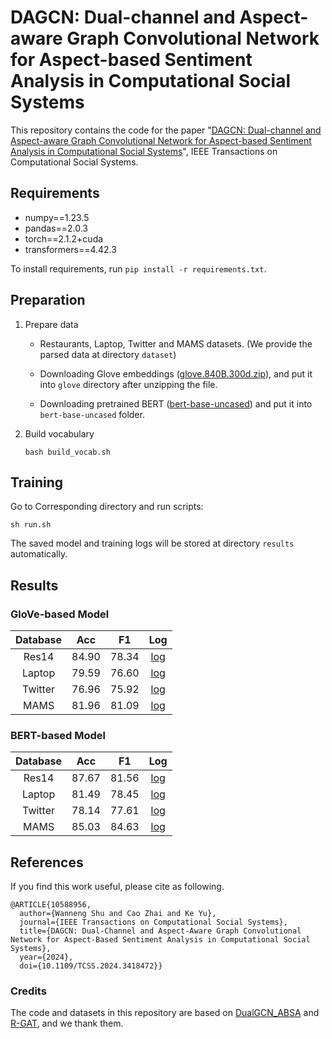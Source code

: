 # DAGCN: Dual-channel and Aspect-aware Graph Convolutional Network for Aspect-based Sentiment Analysis in Computational Social Systems

This repository contains the code for the paper "[DAGCN: Dual-channel and Aspect-aware Graph Convolutional Network for Aspect-based Sentiment Analysis in Computational Social Systems](https://ieeexplore.ieee.org/document/10588956)", IEEE Transactions on Computational Social Systems.

## Requirements

- numpy==1.23.5
- pandas==2.0.3
- torch==2.1.2+cuda
- transformers==4.42.3

To install requirements, run `pip install -r requirements.txt`.

## Preparation

1. Prepare data 
   
   - Restaurants, Laptop, Twitter and MAMS datasets. (We provide the parsed data at directory `dataset`)

   - Downloading Glove embeddings ([glove.840B.300d.zip](https://apache-mxnet.s3.cn-north-1.amazonaws.com.cn/gluon/embeddings/glove/glove.840B.300d.zip)), and put it into `glove` directory after unzipping the file.
   
   - Downloading pretrained BERT ([bert-base-uncased](https://huggingface.co/google-bert/bert-base-uncased/tree/main)) and put it into `bert-base-uncased` folder. 

2. Build vocabulary

   ```
   bash build_vocab.sh
   ```

## Training

   Go to Corresponding directory and run scripts:

   ``` 
   sh run.sh
   ```

   The saved model and training logs will be stored at directory `results` automatically.

## Results

### GloVe-based Model

|Database|  Acc  | F1  | Log | 
|  :----:  | :----:  |:---:|  :----:  |
| Res14   | 84.90 | 78.34 | [log](https://github.com/zhaicao/DAGCN-ABSA/blob/master/logs/dagcn-restaurant-2024-01-04_10-48-36.log) |
| Laptop  | 79.59 | 76.60 | [log](https://github.com/zhaicao/DAGCN-ABSA/blob/master/logs/dagcn-laptop-2023-12-15_08-05-49.log) |
| Twitter | 76.96 | 75.92 | [log](https://github.com/zhaicao/DAGCN-ABSA/blob/master/logs/dagcn-twitter-2024-01-04_20-15-11.log) | 
| MAMS    | 81.96 | 81.09 | [log](https://github.com/zhaicao/DAGCN-ABSA/blob/master/logs/dagcn-mams-2023-12-20_18-37-58.log) |

### BERT-based Model

|Database|  Acc  | F1  | Log |
|  :----:  | :----:  |:---:|  :----:  | 
| Res14  | 87.67 | 81.56 | [log](https://github.com/zhaicao/DAGCN-ABSA/blob/master/logs/dagcnbert-restaurant-2023-12-12_14-28-32.log) |
| Laptop | 81.49 | 78.45 | [log](https://github.com/zhaicao/DAGCN-ABSA/blob/master/logs/dagcnbert-laptop-2024-01-04_12-20-21.log) |
| Twitter| 78.14 | 77.61 | [log](https://github.com/zhaicao/DAGCN-ABSA/blob/master/logs/dagcnbert-twitter-2024-01-07_10-42-18.log) |
| MAMS   | 85.03 | 84.63 | [log](https://github.com/zhaicao/DAGCN-ABSA/blob/master/logs/dagcnbert-mams-2023-12-19_23-17-33.log) |


## References
If you find this work useful, please cite as following.
```
@ARTICLE{10588956,
  author={Wanneng Shu and Cao Zhai and Ke Yu},
  journal={IEEE Transactions on Computational Social Systems}, 
  title={DAGCN: Dual-Channel and Aspect-Aware Graph Convolutional Network for Aspect-Based Sentiment Analysis in Computational Social Systems}, 
  year={2024},
  doi={10.1109/TCSS.2024.3418472}}
```
### Credits
The code and datasets in this repository are based on [DualGCN_ABSA](https://github.com/CCChenhao997/DualGCN-ABSA) and [R-GAT](https://github.com/goodbai-nlp/RGAT-ABSA), and we thank them.

